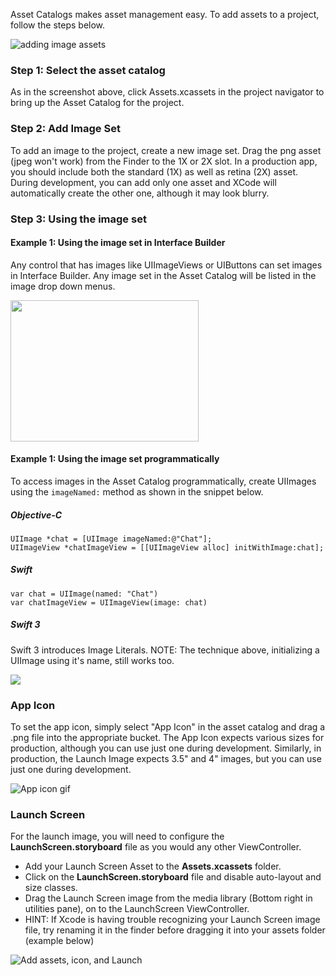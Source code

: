 Asset Catalogs makes asset management easy. To add assets to a project, follow the steps below.

![adding image assets](http://i.imgur.com/N46BHYj.gif)

### Step 1: Select the asset catalog

As in the screenshot above, click Assets.xcassets in the project navigator to bring up the Asset Catalog for the project.

### Step 2: Add Image Set

To add an image to the project, create a new image set. Drag the png asset (jpeg won't work) from the Finder to the 1X or 2X slot. In a production app, you should include both the standard (1X) as well as retina (2X) asset. During development, you can add only one asset and XCode will automatically create the other one, although it may look blurry.

### Step 3: Using the image set

#### Example 1: Using the image set in Interface Builder

Any control that has images like UIImageViews or UIButtons can set images in Interface Builder. Any image set in the Asset Catalog will be listed in the image drop down menus.

<img src="http://i.imgur.com/hPVX8b3.gif" width="301" height="226" />

#### Example 1: Using the image set programmatically

To access images in the Asset Catalog programmatically, create UIImages using the `imageNamed:` method as shown in the snippet below.

##### Objective-C
```
UIImage *chat = [UIImage imageNamed:@"Chat"];
UIImageView *chatImageView = [[UIImageView alloc] initWithImage:chat];
```

##### Swift
```
var chat = UIImage(named: "Chat")
var chatImageView = UIImageView(image: chat)
```

##### Swift 3
Swift 3 introduces Image Literals. NOTE: The technique above, initializing a UIImage using it's name, still works too.

![](http://i.imgur.com/5U0SFYf.gif)


### App Icon

To set the app icon, simply select "App Icon" in the asset catalog and drag a .png file into the appropriate bucket. The App Icon expects various sizes for production, although you can use just one during development. Similarly, in production, the Launch Image expects 3.5" and 4" images, but you can use just one during development.

![App icon gif](http://i.imgur.com/v3KlhOZ.gif)

### Launch Screen
For the launch image, you will need to configure the **LaunchScreen.storyboard** file as you would any other ViewController.
- Add your Launch Screen Asset to the **Assets.xcassets** folder.
- Click on the **LaunchScreen.storyboard** file and disable auto-layout and size classes.
- Drag the Launch Screen image from the media library (Bottom right in utilities pane), on to the LaunchScreen ViewController. 
- HINT: If Xcode is having trouble recognizing your Launch Screen image file, try renaming it in the finder before dragging it into your assets folder (example below)

![Add assets, icon, and Launch](http://i.imgur.com/9dyZBfN.gif)
